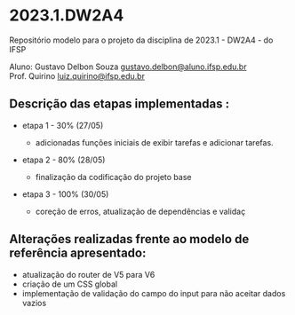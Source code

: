 # 2023.1.DW2A4
Repositório modelo para o projeto da disciplina de 2023.1 - DW2A4 - do IFSP 

Aluno: Gustavo Delbon Souza  <gustavo.delbon@aluno.ifsp.edu.br>  \
Prof. Quirino         <luiz.quirino@ifsp.edu.br>

## Descrição das etapas implementadas :
- etapa 1 - 30% (27/05)
    - adicionadas funções iniciais de exibir tarefas e adicionar tarefas.

- etapa 2 - 80% (28/05)
    - finalização da codificação do projeto base

- etapa 3 - 100% (30/05)
    - coreção de erros, atualização de dependências e validaç

## Alterações realizadas frente ao modelo de referência apresentado:
- atualização do router de V5 para V6
- criação de um CSS global
- implementação de validação do campo do input para não aceitar dados vazios
